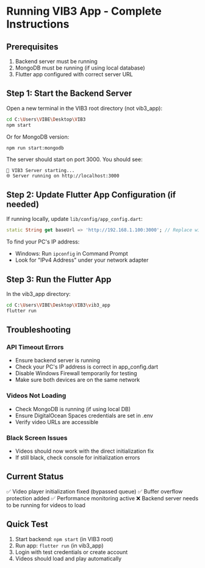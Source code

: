 # Running VIB3 App - Complete Instructions

## Prerequisites
1. Backend server must be running
2. MongoDB must be running (if using local database)
3. Flutter app configured with correct server URL

## Step 1: Start the Backend Server

Open a new terminal in the VIB3 root directory (not vib3_app):

```bash
cd C:\Users\VIBE\Desktop\VIB3
npm start
```

Or for MongoDB version:
```bash
npm run start:mongodb
```

The server should start on port 3000. You should see:
```
🚀 VIB3 Server starting...
🌐 Server running on http://localhost:3000
```

## Step 2: Update Flutter App Configuration (if needed)

If running locally, update `lib/config/app_config.dart`:

```dart
static String get baseUrl => 'http://192.168.1.100:3000'; // Replace with your PC's IP
```

To find your PC's IP address:
- Windows: Run `ipconfig` in Command Prompt
- Look for "IPv4 Address" under your network adapter

## Step 3: Run the Flutter App

In the vib3_app directory:

```bash
cd C:\Users\VIBE\Desktop\VIB3\vib3_app
flutter run
```

## Troubleshooting

### API Timeout Errors
- Ensure backend server is running
- Check your PC's IP address is correct in app_config.dart
- Disable Windows Firewall temporarily for testing
- Make sure both devices are on the same network

### Videos Not Loading
- Check MongoDB is running (if using local DB)
- Ensure DigitalOcean Spaces credentials are set in .env
- Verify video URLs are accessible

### Black Screen Issues
- Videos should now work with the direct initialization fix
- If still black, check console for initialization errors

## Current Status
✅ Video player initialization fixed (bypassed queue)
✅ Buffer overflow protection added
✅ Performance monitoring active
❌ Backend server needs to be running for videos to load

## Quick Test
1. Start backend: `npm start` (in VIB3 root)
2. Run app: `flutter run` (in vib3_app)
3. Login with test credentials or create account
4. Videos should load and play automatically